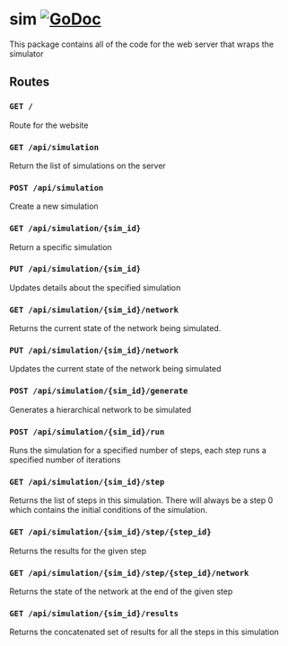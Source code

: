 # sim [![GoDoc](http://img.shields.io/badge/godoc-reference-5272B4.svg)](https://godoc.org/github.com/codeafix/orgnetsim/srvr) 
This package contains all of the code for the web server that wraps the simulator

## Routes

### `GET /`
Route for the website

### `GET /api/simulation`
Return the list of simulations on the server

### `POST /api/simulation`
Create a new simulation

### `GET /api/simulation/{sim_id}`
Return a specific simulation

### `PUT /api/simulation/{sim_id}`
Updates details about the specified simulation

### `GET /api/simulation/{sim_id}/network`
Returns the current state of the network being simulated.

### `PUT /api/simulation/{sim_id}/network`
Updates the current state of the network being simulated

### `POST /api/simulation/{sim_id}/generate`
Generates a hierarchical network to be simulated

### `POST /api/simulation/{sim_id}/run`
Runs the simulation for a specified number of steps, each step runs a specified number of iterations

### `GET /api/simulation/{sim_id}/step`
Returns the list of steps in this simulation. There will always be a step 0 which
contains the initial conditions of the simulation.

### `GET /api/simulation/{sim_id}/step/{step_id}`
Returns the results for the given step

### `GET /api/simulation/{sim_id}/step/{step_id}/network`
Returns the state of the network at the end of the given step

### `GET /api/simulation/{sim_id}/results`
Returns the concatenated set of results for all the steps in this simulation

